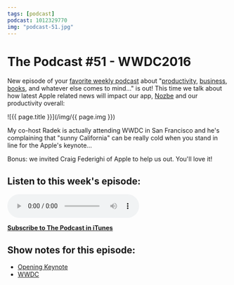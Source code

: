 ```yaml
---
tags: [podcast]
podcast: 1012329770
img: "podcast-51.jpg"
---
```


# The Podcast #51 - WWDC2016

New episode of your [favorite weekly podcast][p] about "[productivity](/productivity), [business](/business), [books](/books), and whatever else comes to mind..." is out! This time we talk about how latest Apple related news will impact our app, [Nozbe][n] and our productivity overall:

<!--More-->

![{{ page.title }}](/img/{{ page.img }})

My co-host Radek is actually attending WWDC in San Francisco and he's complaining that "sunny California" can be really cold when you stand in line for the Apple's keynote...

Bonus: we invited Craig Federighi of Apple to help us out. You'll love it!

## Listen to this week's episode:

<audio controls>
<source src="https://files.nozbe.com/podcast/051.mp3" type="audio/mpeg">
</audio>

**[Subscribe to The Podcast in iTunes][i]**

## Show notes for this episode:

  * [Opening Keynote](https://www.youtube.com/watch?v=n5jXg_NNiCA)
  * [WWDC](https://developer.apple.com/wwdc/)

[e]: /podcast-51
[p]: /podcast
[n]: https://nozbe.com/?a=mike
[r]: https://michael.gratis/radex
[i]: https://michael.gratis/thepodcast